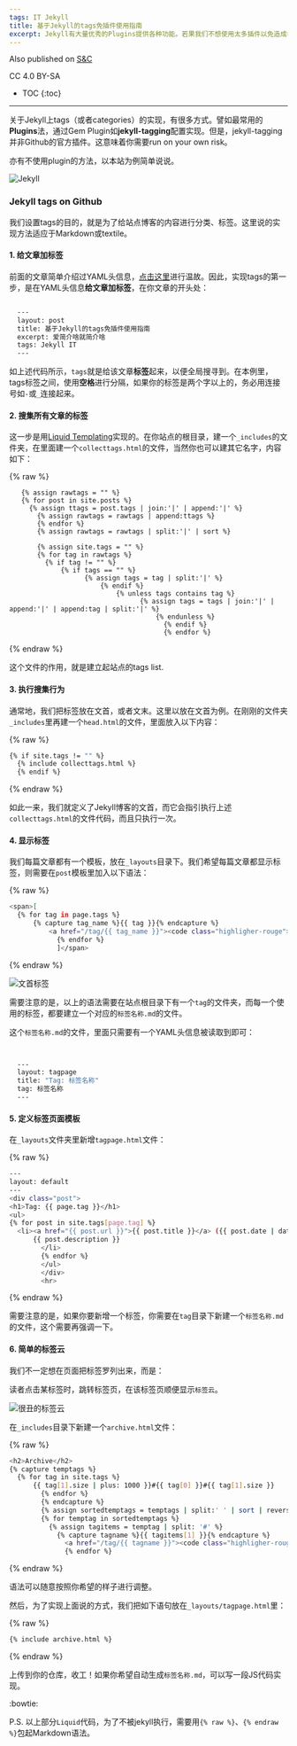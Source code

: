 ```yaml
---
tags: IT Jekyll
title: 基于Jekyll的tags免插件使用指南
excerpt: Jekyll有大量优秀的Plugins提供各种功能。若果我们不想使用太多插件以免造成各类兼容问题，怎样才能免插件实现tags？
---
```



Also published on [S&C](https://soandcandy.us)

CC 4.0 BY-SA

* TOC
{:toc}

----

关于Jekyll上tags（或者categories）的实现，有很多方式。譬如最常用的**Plugins**法，通过Gem Plugin如**jekyll-tagging**配置实现。但是，jekyll-tagging并非Github的官方插件。这意味着你需要run on your own risk。

亦有不使用plugin的方法，以本站为例简单说说。


![Jekyll](https://i.imgur.com/V1YEOqk.png)


### Jekyll tags on Github ###

我们设置tags的目的，就是为了给站点博客的内容进行分类、标签。这里说的实现方法适应于Markdown或textile。


#### 1. 给文章加标签 ####

前面的文章简单介绍过YAML头信息，[点击这里](http://soyee.me/Writing-with-jekyll)进行温故。因此，实现tags的第一步，是在YAML头信息**给文章加标签**，在你文章的开头处：


```bash

  ---
  layout: post
  title: 基于Jekyll的tags免插件使用指南
  excerpt: 爱简介啥就简介啥
  tags: Jekyll IT
  ---
```


如上述代码所示，`tags`就是给该文章**标签**起来，以便全局搜寻到。在本例里，tags标签之间，使用**空格**进行分隔，如果你的标签是两个字以上的，务必用连接号如`-`或`_`连接起来。


#### 2. 搜集所有文章的标签 ####

这一步是用[Liquid Templating](https://jekyllrb.com/docs/templates/)实现的。在你站点的根目录，建一个`_includes`的文件夹，在里面建一个`collecttags.html`的文件，当然你也可以建其它名字，内容如下：


{% raw %}

```
   {% assign rawtags = "" %}
   {% for post in site.posts %}
     {% assign ttags = post.tags | join:'|' | append:'|' %}
       {% assign rawtags = rawtags | append:ttags %}
       {% endfor %}
       {% assign rawtags = rawtags | split:'|' | sort %}

       {% assign site.tags = "" %}
       {% for tag in rawtags %}
         {% if tag != "" %}
             {% if tags == "" %}
                   {% assign tags = tag | split:'|' %}
                       {% endif %}
                           {% unless tags contains tag %}
                                 {% assign tags = tags | join:'|' | append:'|' | append:tag | split:'|' %}
                                     {% endunless %}
                                       {% endif %}
                                       {% endfor %}
```
{% endraw %}



这个文件的作用，就是建立起站点的tags list.


#### 3. 执行搜集行为 ####

通常地，我们把标签放在文首，或者文末。这里以放在文首为例。在刚刚的文件夹`_includes`里再建一个`head.html`的文件，里面放入以下内容：

{% raw %}
```bash
{% if site.tags != "" %}
  {% include collecttags.html %}
  {% endif %}
```
{% endraw %}

    
如此一来，我们就定义了Jekyll博客的文首，而它会指引执行上述`collecttags.html`的文件代码，而且只执行一次。


#### 4. 显示标签 ####

我们每篇文章都有一个模板，放在`_layouts`目录下。我们希望每篇文章都显示标签，则需要在`post`模板里加入以下语法：

{% raw %}
```bash
<span>[
  {% for tag in page.tags %}
      {% capture tag_name %}{{ tag }}{% endcapture %}
          <a href="/tag/{{ tag_name }}"><code class="highligher-rouge"><nobr>{{ tag_name }}</nobr></code>&nbsp;</a>
            {% endfor %}
            ]</span>
```
{% endraw %}



![文首标签](https://i.imgur.com/IChEDB1.png)

需要注意的是，以上的语法需要在站点根目录下有一个`tag`的文件夹，而每一个使用的标签，都要建立一个对应的`标签名称.md`的文件。

这个`标签名称.md`的文件，里面只需要有一个YAML头信息被读取到即可：

```bash


  ---
  layout: tagpage
  title: "Tag: 标签名称"
  tag: 标签名称
  ---

```



#### 5. 定义标签页面模板 ####

在`_layouts`文件夹里新增`tagpage.html`文件：

{% raw %}
```bash
---
layout: default
---
<div class="post">
<h1>Tag: {{ page.tag }}</h1>
<ul>
{% for post in site.tags[page.tag] %}
  <li><a href="{{ post.url }}">{{ post.title }}</a> ({{ post.date | date_to_string }})<br>
      {{ post.description }}
        </li>
        {% endfor %}
        </ul>
        </div>
        <hr>
```
{% endraw %}



需要注意的是，如果你要新增一个标签，你需要在`tag`目录下新建一个`标签名称.md`的文件，这个需要再强调一下。


#### 6. 简单的标签云 ####

我们不一定想在页面把标签罗列出来，而是：

读者点击某标签时，跳转标签页，在该标签页顺便显示`标签云`。


![很丑的标签云](https://i.imgur.com/OtijFbF.png)

在`_includes`目录下新建一个`archive.html`文件：

{% raw %}
```bash
<h2>Archive</h2>
{% capture temptags %}
  {% for tag in site.tags %}
      {{ tag[1].size | plus: 1000 }}#{{ tag[0] }}#{{ tag[1].size }}
        {% endfor %}
        {% endcapture %}
        {% assign sortedtemptags = temptags | split:' ' | sort | reverse %}
        {% for temptag in sortedtemptags %}
          {% assign tagitems = temptag | split: '#' %}
            {% capture tagname %}{{ tagitems[1] }}{% endcapture %}
              <a href="/tag/{{ tagname }}"><code class="highligher-rouge"><nobr>{{ tagname }}</nobr></code></a>
              {% endfor %}
```
{% endraw %}




语法可以随意按照你希望的样子进行调整。

然后，为了实现上面说的方式，我们把如下语句放在`_layouts/tagpage.html`里：

{% raw %}
```bash
{% include archive.html %}
```
{% endraw %}



上传到你的仓库，收工！如果你希望自动生成`标签名称.md`，可以写一段JS代码实现。


:bowtie:


P.S. 以上部分`Liquid`代码，为了不被jekyll执行，需要用`{% raw %}`、`{% endraw %}`包起Markdown语法。


